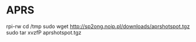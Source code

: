 # APRS
rpi-rw
cd /tmp
sudo wget http://sp2ong.noip.pl/downloads/aprshotspot.tgz
sudo tar xvzfP aprshotspot.tgz
